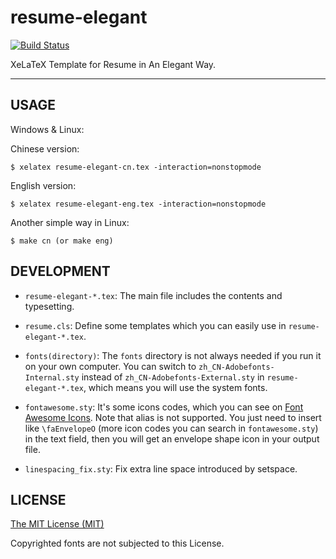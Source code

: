 # resume-elegant

[![Build Status](https://travis-ci.org/zhlinh/resume-elegant.svg?branch=master)](https://travis-ci.org/zhlinh/resume-elegant)

XeLaTeX Template for Resume in An Elegant Way. 

---

## USAGE

Windows & Linux:

Chinese version:
```
$ xelatex resume-elegant-cn.tex -interaction=nonstopmode
```

English version:
```
$ xelatex resume-elegant-eng.tex -interaction=nonstopmode
```

Another simple way in Linux:
```
$ make cn (or make eng)
```

## DEVELOPMENT

- `resume-elegant-*.tex`: The main file includes the contents and typesetting.

- `resume.cls`: Define some templates which you can easily use in 
 `resume-elegant-*.tex`.

- `fonts(directory)`: The `fonts` directory is not always needed if you run it on
your own computer. You can switch to `zh_CN-Adobefonts-Internal.sty` instead of 
 `zh_CN-Adobefonts-External.sty` in `resume-elegant-*.tex`, which means you will
 use the system fonts.

- `fontawesome.sty`: It's some icons codes, which you can see on 
 [Font Awesome Icons](http://fortawesome.github.io/Font-Awesome/icons/).
 Note that alias is not supported. You just need to insert like `\faEnvelopeO`
 (more icon codes you can search in `fontawesome.sty`) in the text field,
 then you will get an envelope shape icon in your output file.

- `linespacing_fix.sty`: Fix extra line space introduced by setspace.

## LICENSE

[The MIT License (MIT)](http://opensource.org/licenses/MIT)

Copyrighted fonts are not subjected to this License.
